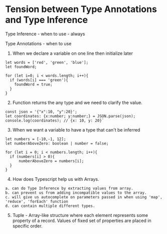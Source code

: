 # Tension between Type Annotations and Type Inference

Type Inference - when to use - always

Type Annotations - when to use

1.  When we declare a variable on one line then initialize later
```
let words = ['red', 'green', 'blue'];
let foundWord;

for (let i=0; i < words.length; i++){
  if (words[i] === 'green'){
    foundWord = true;
  }
}
```

2.  Function returns the any type and we need to clarify the value.
```
const json = '{"x":10, "y":20}';
let coordinates: {x:number; y:number;} = JSON.parse(json);
console.log(coordinates); // {x: 10, y: 20}`
```    

3.  When we want a variable to have a type that can't be inferred
```    
let numbers = [-10,-1, 12];
let numberAboveZero: boolean | number = false;

for (let i = 0; i < numbers.length; i++){
  if (numbers[i] > 0){
      numberAboveZero = numbers[i];
  }
}
```
4. How does Typescript help us with Arrays.
```
a. can do Type Inference by extracting values from array.
b. can prevent us from adding incompatible values to the array.
c. will give us autocomplete on parameters passed in when using 'map', 'reduce', 'forEach' function 
d. can contain multiple different types.
```

5. Tuple - Array-like structure where each element represents some property of a record. Values of fixed set of properties are placed in specific order.